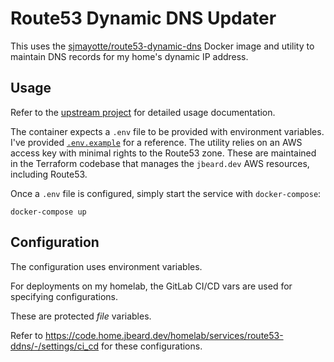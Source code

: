 # Route53 Dynamic DNS Updater

This uses the [sjmayotte/route53-dynamic-dns](https://hub.docker.com/r/sjmayotte/route53-dynamic-dns)
Docker image and utility to maintain DNS records for my home's dynamic IP
address.

## Usage

Refer to the [upstream project](https://hub.docker.com/r/sjmayotte/route53-dynamic-dns)
for detailed usage documentation.

The container expects a `.env` file to be provided with environment variables.
I've provided [`.env.example`](.env.example) for a reference.
The utility relies on an AWS access key with minimal rights to the Route53
zone. These are maintained in the Terraform codebase that manages the
`jbeard.dev` AWS resources, including Route53.

Once a `.env` file is configured, simply start the service with
`docker-compose`:

```shell
docker-compose up
```

## Configuration

The configuration uses environment variables.

For deployments on my homelab, the GitLab CI/CD vars are used for specifying configurations.

These are protected _file_ variables.

Refer to <https://code.home.jbeard.dev/homelab/services/route53-ddns/-/settings/ci_cd> for
these configurations.
